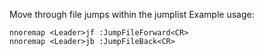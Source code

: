 Move through file jumps within the jumplist
Example usage:

    nnoremap <Leader>jf :JumpFileForward<CR>
    nnoremap <Leader>jb :JumpFileBack<CR>
